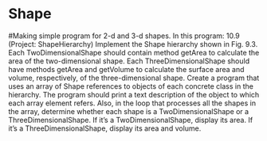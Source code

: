 # Shape
#Making simple program for 2-d and 3-d shapes. 
In this program:
10.9 (Project: ShapeHierarchy) Implement the Shape hierarchy shown in Fig. 9.3. Each TwoDimensionalShape
should contain method getArea to calculate the area of the two-dimensional shape. Each
ThreeDimensionalShape should have methods getArea and getVolume to calculate the surface area and
volume, respectively, of the three-dimensional shape. Create a program that uses an array of Shape references
to objects of each concrete class in the hierarchy. The program should print a text description
of the object to which each array element refers. Also, in the loop that processes all the shapes in the
array, determine whether each shape is a TwoDimensionalShape or a ThreeDimensionalShape. If it’s a
TwoDimensionalShape, display its area. If it’s a ThreeDimensionalShape, display its area and volume.
